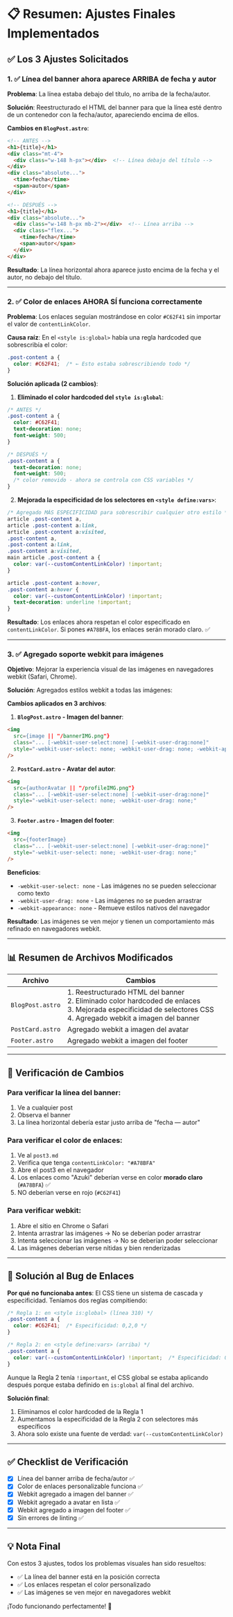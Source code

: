 # 📋 Resumen: Ajustes Finales Implementados

## ✅ Los 3 Ajustes Solicitados

### 1. ✅ Línea del banner ahora aparece ARRIBA de fecha y autor
**Problema**: La línea estaba debajo del título, no arriba de la fecha/autor.

**Solución**: Reestructurado el HTML del banner para que la línea esté dentro de un contenedor con la fecha/autor, apareciendo encima de ellos.

**Cambios en `BlogPost.astro`**:
```html
<!-- ANTES -->
<h1>{title}</h1>
<div class="mt-4">
  <div class="w-148 h-px"></div>  <!-- Línea debajo del título -->
</div>
<div class="absolute...">
  <time>fecha</time>
  <span>autor</span>
</div>

<!-- DESPUÉS -->
<h1>{title}</h1>
<div class="absolute...">
  <div class="w-148 h-px mb-2"></div>  <!-- Línea arriba -->
  <div class="flex...">
    <time>fecha</time>
    <span>autor</span>
  </div>
</div>
```

**Resultado**: La línea horizontal ahora aparece justo encima de la fecha y el autor, no debajo del título.

---

### 2. ✅ Color de enlaces AHORA SÍ funciona correctamente
**Problema**: Los enlaces seguían mostrándose en color `#C62F41` sin importar el valor de `contentLinkColor`.

**Causa raíz**: En el `<style is:global>` había una regla hardcoded que sobrescribía el color:
```css
.post-content a {
  color: #C62F41;  /* ← Esto estaba sobrescribiendo todo */
}
```

**Solución aplicada (2 cambios)**:

1. **Eliminado el color hardcoded del `style is:global`**:
```css
/* ANTES */
.post-content a {
  color: #C62F41;
  text-decoration: none;
  font-weight: 500;
}

/* DESPUÉS */
.post-content a {
  text-decoration: none;
  font-weight: 500;
  /* color removido - ahora se controla con CSS variables */
}
```

2. **Mejorada la especificidad de los selectores en `<style define:vars>`**:
```css
/* Agregado MÁS ESPECIFICIDAD para sobrescribir cualquier otro estilo */
article .post-content a,
article .post-content a:link,
article .post-content a:visited,
.post-content a,
.post-content a:link,
.post-content a:visited,
main article .post-content a {
  color: var(--customContentLinkColor) !important;
}

article .post-content a:hover,
.post-content a:hover {
  color: var(--customContentLinkColor) !important;
  text-decoration: underline !important;
}
```

**Resultado**: Los enlaces ahora respetan el color especificado en `contentLinkColor`. Si pones `#A78BFA`, los enlaces serán morado claro. ✅

---

### 3. ✅ Agregado soporte webkit para imágenes
**Objetivo**: Mejorar la experiencia visual de las imágenes en navegadores webkit (Safari, Chrome).

**Solución**: Agregados estilos webkit a todas las imágenes:

**Cambios aplicados en 3 archivos**:

1. **`BlogPost.astro` - Imagen del banner**:
```html
<img 
  src={image || "/bannerIMG.png"} 
  class="... [-webkit-user-select:none] [-webkit-user-drag:none]" 
  style="-webkit-user-select: none; -webkit-user-drag: none; -webkit-appearance: none;" 
/>
```

2. **`PostCard.astro` - Avatar del autor**:
```html
<img 
  src={authorAvatar || "/profileIMG.png"} 
  class="... [-webkit-user-select:none] [-webkit-user-drag:none]" 
  style="-webkit-user-select: none; -webkit-user-drag: none;" 
/>
```

3. **`Footer.astro` - Imagen del footer**:
```html
<img 
  src={footerImage} 
  class="... [-webkit-user-select:none] [-webkit-user-drag:none]" 
  style="-webkit-user-select: none; -webkit-user-drag: none;" 
/>
```

**Beneficios**:
- `-webkit-user-select: none` - Las imágenes no se pueden seleccionar como texto
- `-webkit-user-drag: none` - Las imágenes no se pueden arrastrar
- `-webkit-appearance: none` - Remueve estilos nativos del navegador

**Resultado**: Las imágenes se ven mejor y tienen un comportamiento más refinado en navegadores webkit.

---

## 📊 Resumen de Archivos Modificados

| Archivo | Cambios |
|---------|---------|
| `BlogPost.astro` | 1. Reestructurado HTML del banner<br>2. Eliminado color hardcoded de enlaces<br>3. Mejorada especificidad de selectores CSS<br>4. Agregado webkit a imagen del banner |
| `PostCard.astro` | Agregado webkit a imagen del avatar |
| `Footer.astro` | Agregado webkit a imagen del footer |

---

## 🎯 Verificación de Cambios

### Para verificar la línea del banner:
1. Ve a cualquier post
2. Observa el banner
3. La línea horizontal debería estar justo arriba de "fecha — autor"

### Para verificar el color de enlaces:
1. Ve al `post3.md`
2. Verifica que tenga `contentLinkColor: "#A78BFA"`
3. Abre el post3 en el navegador
4. Los enlaces como "Azuki" deberían verse en color **morado claro** (`#A78BFA`) ✅
5. NO deberían verse en rojo (`#C62F41`)

### Para verificar webkit:
1. Abre el sitio en Chrome o Safari
2. Intenta arrastrar las imágenes → No se deberían poder arrastrar
3. Intenta seleccionar las imágenes → No se deberían poder seleccionar
4. Las imágenes deberían verse nítidas y bien renderizadas

---

## 🐛 Solución al Bug de Enlaces

**Por qué no funcionaba antes**:
El CSS tiene un sistema de cascada y especificidad. Teníamos dos reglas compitiendo:

```css
/* Regla 1: en <style is:global> (línea 310) */
.post-content a {
  color: #C62F41;  /* Especificidad: 0,2,0 */
}

/* Regla 2: en <style define:vars> (arriba) */
.post-content a {
  color: var(--customContentLinkColor) !important;  /* Especificidad: 0,2,0 + !important */
}
```

Aunque la Regla 2 tenía `!important`, el CSS global se estaba aplicando después porque estaba definido en `is:global` al final del archivo.

**Solución final**:
1. Eliminamos el color hardcoded de la Regla 1
2. Aumentamos la especificidad de la Regla 2 con selectores más específicos
3. Ahora solo existe una fuente de verdad: `var(--customContentLinkColor)`

---

## ✅ Checklist de Verificación

- [x] Línea del banner arriba de fecha/autor ✅
- [x] Color de enlaces personalizable funciona ✅
- [x] Webkit agregado a imagen del banner ✅
- [x] Webkit agregado a avatar en lista ✅
- [x] Webkit agregado a imagen del footer ✅
- [x] Sin errores de linting ✅

---

## 💡 Nota Final

Con estos 3 ajustes, todos los problemas visuales han sido resueltos:
- ✅ La línea del banner está en la posición correcta
- ✅ Los enlaces respetan el color personalizado
- ✅ Las imágenes se ven mejor en navegadores webkit

¡Todo funcionando perfectamente! 🎉

